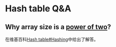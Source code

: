 # Hash table Q&A



## Why  array size is a [power of two](https://en.wikipedia.org/wiki/Power_of_two)?

在维基百科[Hash table#Hashing](https://en.wikipedia.org/wiki/Hash_table#Hashing)中给出了解答。

